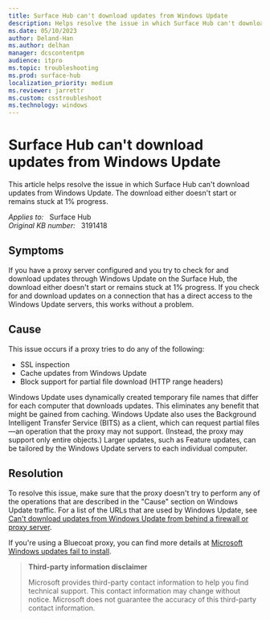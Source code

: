 ```yaml
---
title: Surface Hub can't download updates from Windows Update
description: Helps resolve the issue in which Surface Hub can't download updates from Windows Update. The download either doesn't start or remains stuck at 1% progress.
ms.date: 05/10/2023
author: Deland-Han
ms.author: delhan
manager: dcscontentpm
audience: itpro
ms.topic: troubleshooting
ms.prod: surface-hub
localization_priority: medium
ms.reviewer: jarrettr
ms.custom: csstroubleshoot
ms.technology: windows
---
```

# Surface Hub can't download updates from Windows Update

This article helps resolve the issue in which Surface Hub can't download updates from Windows Update. The download either doesn't start or remains stuck at 1% progress.

_Applies to:_ &nbsp; Surface Hub  
_Original KB number:_ &nbsp; 3191418

## Symptoms

If you have a proxy server configured and you try to check for and download updates through Windows Update on the Surface Hub, the download either doesn't start or remains stuck at 1% progress. If you check for and download updates on a connection that has a direct access to the Windows Update servers, this works without a problem.

## Cause

This issue occurs if a proxy tries to do any of the following:

- SSL inspection
- Cache updates from Windows Update
- Block support for partial file download (HTTP range headers)

Windows Update uses dynamically created temporary file names that differ for each computer that downloads updates. This eliminates any benefit that might be gained from caching. Windows Update also uses the Background Intelligent Transfer Service (BITS) as a client, which can request partial files—an operation that the proxy may not support. (Instead, the proxy may support only entire objects.) Larger updates, such as Feature updates, can be tailored by the Windows Update servers to each individual computer.

## Resolution

To resolve this issue, make sure that the proxy doesn't try to perform any of the operations that are described in the "Cause" section on Windows Update traffic. For a list of the URLs that are used by Windows Update, see [Can't download updates from Windows Update from behind a firewall or proxy server](/troubleshoot/windows-client/deployment/windows-update-issues-troubleshooting).

If you're using a Bluecoat proxy, you can find more details at [Microsoft Windows updates fail to install](https://knowledge.broadcom.com/external/article/166719/microsoft-windows-updates-fail-to-instal.html).

> **Third-party information disclaimer**
>
> Microsoft provides third-party contact information to help you find technical support. This contact information may change without notice. Microsoft does not guarantee the accuracy of this third-party contact information.
